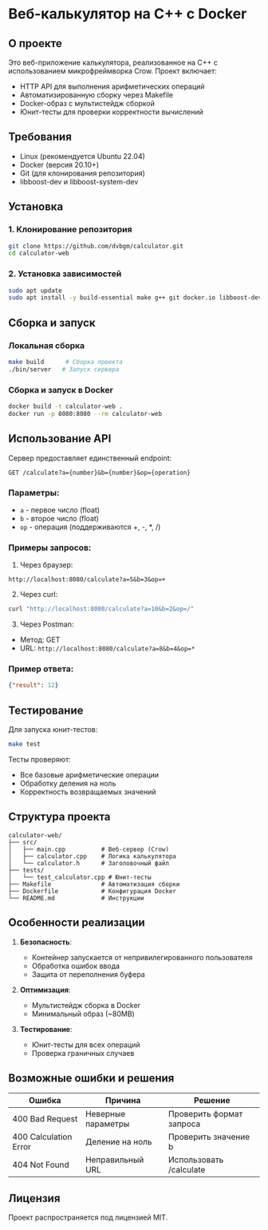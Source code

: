 # Веб-калькулятор на C++ с Docker

## О проекте
Это веб-приложение калькулятора, реализованное на C++ с использованием микрофреймворка Crow. Проект включает:
- HTTP API для выполнения арифметических операций
- Автоматизированную сборку через Makefile
- Docker-образ с мультистейдж сборкой
- Юнит-тесты для проверки корректности вычислений

## Требования
- Linux (рекомендуется Ubuntu 22.04)
- Docker (версия 20.10+)
- Git (для клонирования репозитория)
- libboost-dev и libboost-system-dev

## Установка

### 1. Клонирование репозитория
```bash
git clone https://github.com/dvbgm/calculator.git
cd calculator-web
```

### 2. Установка зависимостей
```bash
sudo apt update
sudo apt install -y build-essential make g++ git docker.io libboost-dev libboost-system-dev
```

## Сборка и запуск

### Локальная сборка
```bash
make build      # Сборка проекта
./bin/server   # Запуск сервера
```

### Сборка и запуск в Docker
```bash
docker build -t calculator-web .
docker run -p 8080:8080 --rm calculator-web
```

## Использование API

Сервер предоставляет единственный endpoint:

```
GET /calculate?a={number}&b={number}&op={operation}
```

### Параметры:
- `a` - первое число (float)
- `b` - второе число (float)
- `op` - операция (поддерживаются +, -, *, /)

### Примеры запросов:

1. Через браузер:
```
http://localhost:8080/calculate?a=5&b=3&op=+
```

2. Через curl:
```bash
curl "http://localhost:8080/calculate?a=10&b=2&op=/"
```

3. Через Postman:
- Метод: GET
- URL: `http://localhost:8080/calculate?a=8&b=4&op=*`

### Пример ответа:
```json
{"result": 12}
```

## Тестирование

Для запуска юнит-тестов:
```bash
make test
```

Тесты проверяют:
- Все базовые арифметические операции
- Обработку деления на ноль
- Корректность возвращаемых значений

## Структура проекта
```
calculator-web/
├── src/
│   ├── main.cpp          # Веб-сервер (Crow)
│   ├── calculator.cpp    # Логика калькулятора
│   └── calculator.h      # Заголовочный файл
├── tests/
│   └── test_calculator.cpp # Юнит-тесты
├── Makefile              # Автоматизация сборки
├── Dockerfile            # Конфигурация Docker
└── README.md             # Инструкции
```

## Особенности реализации
1. **Безопасность**:
   - Контейнер запускается от непривилегированного пользователя
   - Обработка ошибок ввода
   - Защита от переполнения буфера

2. **Оптимизация**:
   - Мультистейдж сборка в Docker
   - Минимальный образ (~80MB)

3. **Тестирование**:
   - Юнит-тесты для всех операций
   - Проверка граничных случаев

## Возможные ошибки и решения
| Ошибка | Причина | Решение |
|--------|---------|---------|
| 400 Bad Request | Неверные параметры | Проверить формат запроса |
| 400 Calculation Error | Деление на ноль | Проверить значение b |
| 404 Not Found | Неправильный URL | Использовать /calculate |

## Лицензия
Проект распространяется под лицензией MIT.
